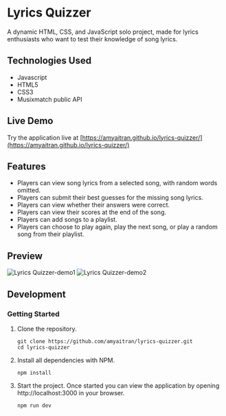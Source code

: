 # Lyrics Quizzer

A dynamic HTML, CSS, and JavaScript solo project, made for lyrics enthusiasts who want to test their knowledge of song lyrics.

## Technologies Used

- Javascript
- HTML5
- CSS3
- Musixmatch public API

## Live Demo

Try the application live at [https://amyaitran.github.io/lyrics-quizzer/](https://amyaitran.github.io/lyrics-quizzer/)

## Features

- Players can view song lyrics from a selected song, with random words omitted.
- Players can submit their best guesses for the missing song lyrics.
- Players can view whether their answers were correct.
- Players can view their scores at the end of the song.
- Players can add songs to a playlist.
- Players can choose to play again, play the next song, or play a random song from their playlist.

## Preview

![Lyrics Quizzer-demo1]("images/demo-1.gif")
![Lyrics Quizzer-demo2]("images/demo-2.gif")

## Development

### Getting Started

1. Clone the repository.

    ```shell
    git clone https://github.com/amyaitran/lyrics-quizzer.git
    cd lyrics-quizzer
    ```

1. Install all dependencies with NPM.

    ```shell
    npm install
    ```

1. Start the project. Once started you can view the application by opening http://localhost:3000 in your browser.

    ```shell
    npm run dev
    ```
